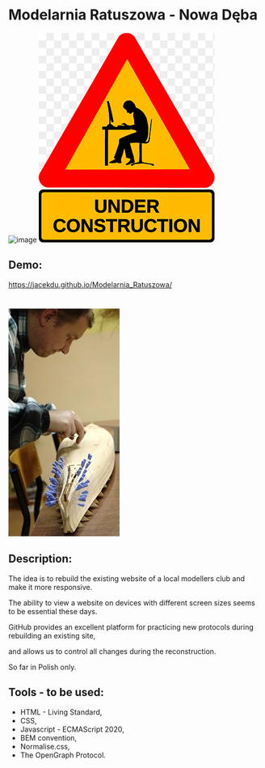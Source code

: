 # Modelarnia Ratuszowa - Nowa Dęba    
![image](https://github.com/user-attachments/assets/d65f3cc1-16c4-48c6-b2f8-99d4e71a5676)
![image](images/under-construction.png)

## Demo:

https://jacekdu.github.io/Modelarnia_Ratuszowa/
#

![Frontpage](images/front.jpg)

## Description:

The idea is to rebuild the existing website of a local modellers club and make it more responsive.

The ability to view a website on devices with different screen sizes seems to be essential these days.

GitHub provides an excellent platform for practicing new protocols during rebuilding an existing site,

and allows us to control all changes during the reconstruction.

So far in Polish only.

## Tools - to be used:

- HTML - Living Standard,
- CSS,
- Javascript - ECMAScript 2020,
- BEM convention,
- Normalise.css,
- The OpenGraph Protocol.
